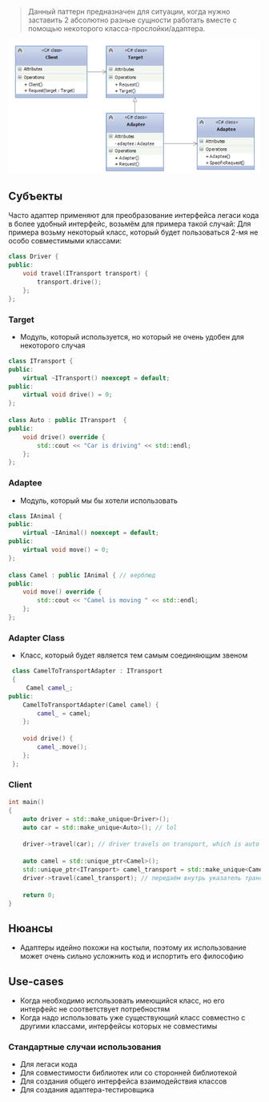 
> Данный паттерн предназначен для ситуации, когда нужно заставить 2 абсолютно разные сущности работать вместе с помощью некоторого класса-прослойки/адаптера.


![Untitled](image-storage/Untitled.png)

## Субъекты

Часто адаптер применяют для преобразование интерфейса легаси кода в более удобный интерфейс, возьмём для примера такой случай:
Для примера возьму некоторый класс, который будет пользоваться 2-мя не особо совместимыми классами:

```cpp
class Driver {
public:
	void travel(ITransport transport) {
		transport.drive();
	};
};

```

### Target

- Модуль, который используется, но который не очень удобен для некоторого случая

```cpp
class ITransport {
public:
	virtual ~ITransport() noexcept = default;
public:
	virtual void drive() = 0;
};

class Auto : public ITransport  {
public:
	void drive() override {
		std::cout << "Car is driving" << std::endl;
	};
};

```

### **Adaptee**

- Модуль, который мы бы хотели использовать

```cpp
class IAnimal {
public:
	virtual ~IAnimal() noexcept = default;
public:
	virtual void move() = 0;
};

class Camel : public IAnimal { // верблюд
public:
	void move() override {
		std::cout << "Camel is moving " << std::endl;
	};
};

```

### **Adapter Class**

- Класс, который будет является тем самым соединяющим звеном

```cpp
 class CamelToTransportAdapter : ITransport
 {
	 Camel camel_;
public:
	CamelToTransportAdapter(Camel camel) {
		camel_ = camel;
	};

	void drive() {
		camel_.move();
	};
 };

```

### **Client**

```cpp
int main()
{
	auto driver = std::make_unique<Driver>();
	auto car = std::make_unique<Auto>(); // lol

	driver->travel(car); // driver travels on transport, which is auto

	auto camel = std::unique_ptr<Camel>();
	std::unique_ptr<ITransport> camel_transport = std::make_unique<CamelToTransportAdapter>(camel);
	driver->travel(camel_transport); // передаём внутрь указатель транспорта, имея в объекте преобразование drive в move, в travel используется метод drive у ITransport типа, но содержимое изначального объекта (Адаптера) использует метод move животного

	return 0;
}

```

## Нюансы

- Адаптеры идейно похожи на костыли, поэтому их использование может очень сильно усложнить код и испортить его философию

## Use-cases

- Когда необходимо использовать имеющийся класс, но его интерфейс не соответствует потребностям
- Когда надо использовать уже существующий класс совместно с другими классами, интерфейсы которых не совместимы

### Стандартные случаи использования

- Для легаси кода
- Для совместимости библиотек или со сторонней библиотекой
- Для создания общего интерфейса взаимодействия классов
- Для создания адаптера-тестировщика